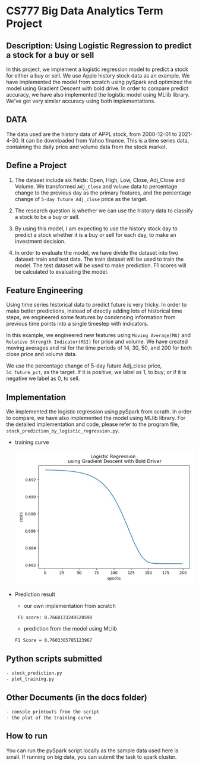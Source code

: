# CS777 Big Data Analytics Term Project

## Description: Using Logistic Regression to predict a stock for a buy or sell

In this project, we implement a logistic regression model to predict a stock for either a buy or sell. We use Apple history stock data as an example. We have implemented the model from scratch using pySpark and optimized the model using Gradient Descent with bold drive. In order to compare predict accuracy, we have also implemented the logistic model using MLlib library. We've got very similar accuracy using both implementations. 

## DATA
The data used are the history data of APPL stock, from 2000-12-01 to 2021-4-30. It can be downloaded from Yahoo finance. This is a time series data, containing the daily price and volume data from the stock market. 

## Define a Project

1. The dataset include six fields: Open, High, Low, Close, Adj_Close and Volume. We transformed `Adj_Close` and `Volume` data to percentage change to the previous day as the primary features, and the percentage change of `5-day future Adj_close` price as the target. 
   
2. The research question is whether we can use the history data to classify a stock to be a buy or sell. 

3. By using this model, I am expecting to use the history stock day to predict a stock whether it is a buy or sell for each day, to make an investment decision. 

4. In order to evaluate the model, we have divide the dataset into two dataset: train and test data. The train dataset will be used to train the model. The test dataset will be used to make prediction. F1 scores will be calculated to evaluating the model.
   
## Feature Engineering
Using time series historical data to predict future is very tricky. In order to make better predictions, instead of directly adding lots of historical time steps, we engineered some features by condensing information from previous time points into a single timestep with indicators. 

In this example, we engineered new features using `Moving Average(MA)` and `Relative Strength Indicator(RSI)` for price and volume. We have created moving averages and rsi for the time periods of 14, 30, 50, and 200 for both close price and volume data.

We use the percentage change of 5-day future Adj_close price, `5d_future_pct`, as the target. If it is positive, we label as 1, to buy; or if it is negative we label as 0, to sell.

## Implementation
We implemented the logistic regression using pySpark from scrath. In order to compare, we have also implemented the model using MLlib library. For the detailed implementation and code, please refer to the program file, `stock_prediction_by_logistic_regression.py`.

- training curve

  ![training_curve](docs/trainingcurve.jpg)

- Prediction result
  - our own implementation from scratch
   ```angular2html
    F1 score: 0.7668133249528598
   ```
  - prediction from the model using MLlib
   ```angular2html
   F1 Score = 0.7603305785123967
   ```

## Python scripts submitted 

    - stock_prediction.py
    - plot_training.py

## Other Documents (in the docs folder)

    - console printouts from the script
    - the plot of the training curve

## How to run  

You can run the pySpark script locally as the sample data used here is small. If running on big data, you can submit the task to spark cluster.